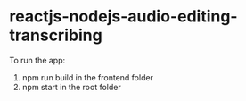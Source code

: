 # reactjs-nodejs-audio-editing-transcribing

To run the app: 
1. npm run build in the frontend folder
2. npm start in the root folder
